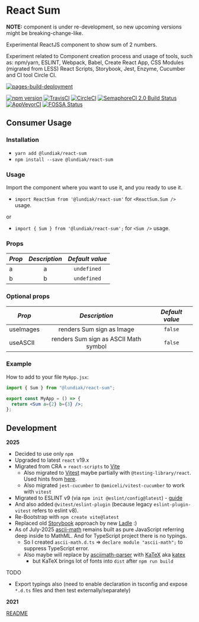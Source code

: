 # React Sum

**NOTE:** component is under re-development, so new upcoming versions might be breaking-change-like.

Experimental ReactJS component to show sum of 2 numbers.

Experiment related to Component creation process and usage of tools, such as: npm/yarn, ESLINT, Webpack, Babel, Create React App, CSS Modules (migrated from LESS) React Scripts, Storybook, Jest, Enzyme, Cucumber and CI tool Circle CI.

[![pages-build-deployment](https://github.com/alundiak/react-sum/actions/workflows/pages/pages-build-deployment/badge.svg?branch=gh-pages)](https://github.com/alundiak/react-sum/actions/workflows/pages/pages-build-deployment)

<!-- https://circleci.com/docs/2.0/status-badges/ -->
<!--
  https://shields.io/category/build
	/circleci/build/:vcsType/:user/:repo/:branch*?token=abc123def456
-->
<!-- [![CircleCI](https://circleci.com/gh/alundiak/react-sum.svg?style=svg)](https://circleci.com/gh/alundiak/react-sum/) -->
<!-- From https://badge.fury.io/for/js/ -->

[![npm version](https://badge.fury.io/js/%40lundiak%2Freact-sum.svg)](https://badge.fury.io/js/%40lundiak%2Freact-sum)
[![TravisCI](https://travis-ci.org/alundiak/react-sum.svg?branch=master)](https://travis-ci.org/alundiak/react-sum)
[![CircleCI](https://img.shields.io/circleci/build/gh/alundiak/react-sum/master?style=social&token=610705375b4f81983b225e2655524a7154988d6e)](https://app.circleci.com/pipelines/github/alundiak/react-sum?branch=master)
[![SemaphoreCI 2.0 Build Status](https://alundiak.semaphoreci.com/badges/react-sum/branches/master.svg?key=ef261846-bd66-4474-be5c-e2daebc35350)](https://alundiak.semaphoreci.com/projects/react-sum)
[![AppVeyorCI](https://ci.appveyor.com/api/projects/status/selytkekkws81f3v?svg=true)](https://ci.appveyor.com/project/alundiak/react-sum)
[![FOSSA Status](https://app.fossa.io/api/projects/git%2Bgithub.com%2Falundiak%2Freact-sum.svg?type=shield)](https://app.fossa.io/projects/git%2Bgithub.com%2Falundiak%2Freact-sum?ref=badge_shield)

<!--
![CircleCI svg](https://circleci.com/gh/alundiak/react-sum/tree/master/?style=svg)](https://app.circleci.com/pipelines/github/alundiak/react-sum?branch=master)

[![CircleCI shield](https://circleci.com/gh/alundiak/react-sum/tree/master.svg?style=shield)](https://app.circleci.com/pipelines/github/alundiak/react-sum?branch=master)
-->

## Consumer Usage

### Installation

- `yarn add @lundiak/react-sum`
- `npm install --save @lundiak/react-sum`

### Usage

Import the component where you want to use it, and you ready to use it.

- `import ReactSum from '@lundiak/react-sum'` for `<ReactSum.Sum />` usage.

or

- `import { Sum } from '@lundiak/react-sum';` for `<Sum />` usage.

### Props

| _Prop_ | _Description_ | _Default value_ |
| ------ | :-----------: | :-------------: |
| a      |       a       |   `undefined`   |
| b      |       b       |   `undefined`   |

### Optional props

| _Prop_    |             _Description_             | _Default value_ |
| --------- | :-----------------------------------: | :-------------: |
| useImages |       renders Sum sign as Image       |     `false`     |
| useASCII  | renders Sum sign as ASCII Math symbol |     `false`     |

### Example

How to add to your file `MyApp.jsx`:

```jsx
import { Sum } from "@lundiak/react-sum";

export const MyApp = () => {
  return <Sum a={2} b={3} />;
};
```

## Development

**2025**

- Decided to use only `npm`
- Upgraded to latest `react` v19.x
- Migrated from CRA + `react-scripts` to [Vite](https://vitejs.dev/)
  - Also migrated to [Vitest](https://vitest.dev/) maybe partially with `@testing-library/react`. Used hints from [here](https://github.com/vitest-dev/vitest/tree/main/examples/react).
  - Also migrated `jest-cucumber` to `@amiceli/vitest-cucumber` to work with `vitest`
- Migrated to ESLINT v9 (via `npm init @eslint/config@latest`) - [guide](https://eslint.org/docs/latest/use/getting-started)
- And also added `@vitest/eslint-plugin` (because legacy `eslint-plugin-vitest` refers to eslint v8).
- Re-Bootstrap with `npm create vite@latest`
- Replaced old [Storybook](https://github.com/storybookjs/storybook) approach by new [Ladle](https://ladle.dev/) :)
- As of July-2025 [ascii-math](https://github.com/ForbesLindesay/ascii-math) remains built as pure JavaScript referring deep inside to MathML. And for TypeScript project there is no typings.
  - So I created `ascii-math.d.ts` => `declare module "ascii-math";` to suppress TypeScript error.
  - Also maybe will replace by [asciimath-parser](https://github.com/widcardw/asciimath-parser) with [KaTeX](https://katex.org/) aka [katex](https://github.com/KaTeX)
    - but KaTeX brings lot of fonts into `dist` after `npm run build`

TODO

- Export typings also (need to enable declaration in tsconfig and expose `*.d.ts` files and then test externally/separately)

**2021**

[README](./_2021/README_2021.md)
